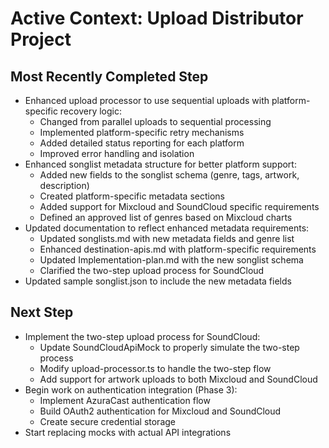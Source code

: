 # Active Context: Upload Distributor Project

## Most Recently Completed Step
- Enhanced upload processor to use sequential uploads with platform-specific recovery logic:
  - Changed from parallel uploads to sequential processing
  - Implemented platform-specific retry mechanisms
  - Added detailed status reporting for each platform
  - Improved error handling and isolation
- Enhanced songlist metadata structure for better platform support:
  - Added new fields to the songlist schema (genre, tags, artwork, description)
  - Created platform-specific metadata sections
  - Added support for Mixcloud and SoundCloud specific requirements
  - Defined an approved list of genres based on Mixcloud charts
- Updated documentation to reflect enhanced metadata requirements:
  - Updated songlists.md with new metadata fields and genre list
  - Enhanced destination-apis.md with platform-specific requirements
  - Updated Implementation-plan.md with the new songlist schema
  - Clarified the two-step upload process for SoundCloud
- Updated sample songlist.json to include the new metadata fields

## Next Step
- Implement the two-step upload process for SoundCloud:
  - Update SoundCloudApiMock to properly simulate the two-step process
  - Modify upload-processor.ts to handle the two-step flow
  - Add support for artwork uploads to both Mixcloud and SoundCloud
- Begin work on authentication integration (Phase 3):
  - Implement AzuraCast authentication flow
  - Build OAuth2 authentication for Mixcloud and SoundCloud
  - Create secure credential storage
- Start replacing mocks with actual API integrations
